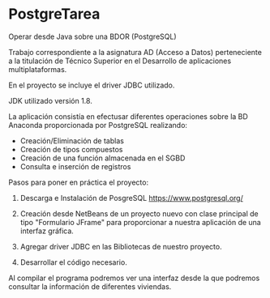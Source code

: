 # PostgreTarea
Operar desde Java sobre una BDOR (PostgreSQL)

Trabajo correspondiente a la asignatura AD (Acceso a Datos) perteneciente a la titulación de Técnico Superior en el Desarrollo de aplicaciones multiplataformas.

En el proyecto se incluye el driver JDBC utilizado.

JDK utilizado versión 1.8.

La aplicación consistía en efectusar diferentes operaciones sobre la BD Anaconda proporcionada por PostgreSQL realizando:

- Creación/Eliminación de tablas
- Creación de tipos compuestos
- Creación de una función almacenada en el SGBD
- Consulta e inserción de registros

Pasos para poner en práctica el proyecto:

1. Descarga e Instalación de PosgreSQL https://www.postgresql.org/

2. Creación desde NetBeans de un proyecto nuevo con clase principal de tipo "Formulario JFrame" para proporcionar a nuestra aplicación de una interfaz gráfica.

3. Agregar driver JDBC en las Bibliotecas de nuestro proyecto.

4. Desarrollar el código necesario.

Al compilar el programa podremos ver una interfaz desde la que podremos consultar la información de diferentes viviendas.
